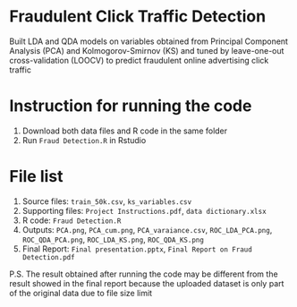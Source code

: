 # Fraudulent Click Traffic Detection
Built LDA and QDA models on variables obtained from Principal Component Analysis (PCA) and Kolmogorov-Smirnov (KS) and tuned by leave-one-out cross-validation (LOOCV) to predict fraudulent online advertising click traffic
# Instruction for running the code
1. Download both data files and R code in the same folder
2. Run `Fraud Detection.R` in Rstudio
# File list
1. Source files: `train_50k.csv`, `ks_variables.csv`
2. Supporting files: `Project Instructions.pdf`, `data dictionary.xlsx`
3. R code: `Fraud Detection.R`
4. Outputs: `PCA.png`, `PCA_cum.png`, `PCA_varaiance.csv`, `ROC_LDA_PCA.png`, `ROC_QDA_PCA.png`, `ROC_LDA_KS.png`, `ROC_QDA_KS.png`
5. Final Report: `Final presentation.pptx`, `Final Report on Fraud Detection.pdf`

P.S. The result obtained after running the code may be different from the result showed in the final report because the uploaded dataset is only part of the original data due to file size limit
